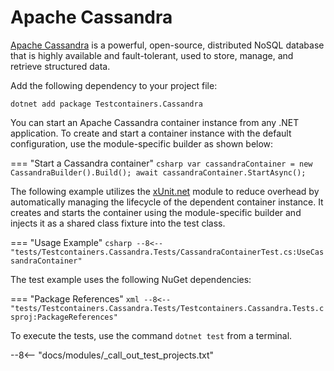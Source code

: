 # Apache Cassandra

[Apache Cassandra](https://cassandra.apache.org/) is a powerful, open-source, distributed NoSQL database that is highly available and fault-tolerant, used to store, manage, and retrieve structured data.

Add the following dependency to your project file:

```shell title="NuGet"
dotnet add package Testcontainers.Cassandra
```

You can start an Apache Cassandra container instance from any .NET application. To create and start a container instance with the default configuration, use the module-specific builder as shown below:

=== "Start a Cassandra container"
    ```csharp
    var cassandraContainer = new CassandraBuilder().Build();
    await cassandraContainer.StartAsync();
    ```

The following example utilizes the [xUnit.net](/test_frameworks/xunit_net/) module to reduce overhead by automatically managing the lifecycle of the dependent container instance. It creates and starts the container using the module-specific builder and injects it as a shared class fixture into the test class.

=== "Usage Example"
    ```csharp
    --8<-- "tests/Testcontainers.Cassandra.Tests/CassandraContainerTest.cs:UseCassandraContainer"
    ```

The test example uses the following NuGet dependencies:

=== "Package References"
    ```xml
    --8<-- "tests/Testcontainers.Cassandra.Tests/Testcontainers.Cassandra.Tests.csproj:PackageReferences"
    ```

To execute the tests, use the command `dotnet test` from a terminal.

--8<-- "docs/modules/_call_out_test_projects.txt"
